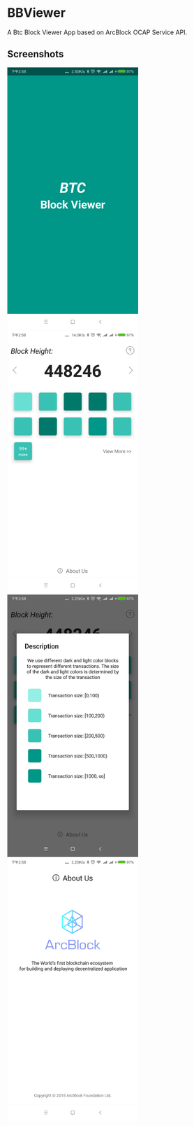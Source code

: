 # BBViewer
A Btc Block Viewer App based on ArcBlock OCAP Service API.

## Screenshots

<div align=left><img width="300" src="https://github.com/NateRobinson/BBViewer/blob/master/pics/1.png?raw=true"/></div>
<div align=left><img width="300" src="https://github.com/NateRobinson/BBViewer/blob/master/pics/2.png?raw=true"/></div>
<div align=left><img width="300" src="https://github.com/NateRobinson/BBViewer/blob/master/pics/3.png?raw=true"/></div>
<div align=left><img width="300" src="https://github.com/NateRobinson/BBViewer/blob/master/pics/4.png?raw=true"/></div>
